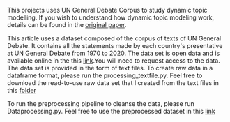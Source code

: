 This projects uses UN General Debate Corpus to study dynamic topic modelling. If you wish to understand how dynamic topic modeling work, details can be found in the
[original paper](https://mimno.infosci.cornell.edu/info6150/readings/dynamic_topic_models.pdf).

This article uses a dataset composed of the corpus of texts of UN General Debate. It contains all the statements made by each country's presentative at UN General Debate from 1970 to 2020. The data set is open data and is available online in the this [link](
https://dataverse.harvard.edu/file.xhtml?fileId=4590189&version=6.0).You will need to request access to the data. The data set is provided in the form of text files. To create raw data in a dataframe format, please run the processing_textfile.py. Feel free to download the read-to-use raw data set that I created from the text files in this [folder](
https://drive.google.com/drive/u/0/folders/19KziBaqvM0d2lBaMMveAr8Ccw64nvSZA)

To run the preprocessing pipeline to cleanse the data, please run Dataprocessing.py. Feel free to use the preprocessed dataset in this [link](https://drive.google.com/drive/u/0/folders/18qJ8vIWU5P_QTSIQ4vnXp9Iw4tY2EdE-:)









